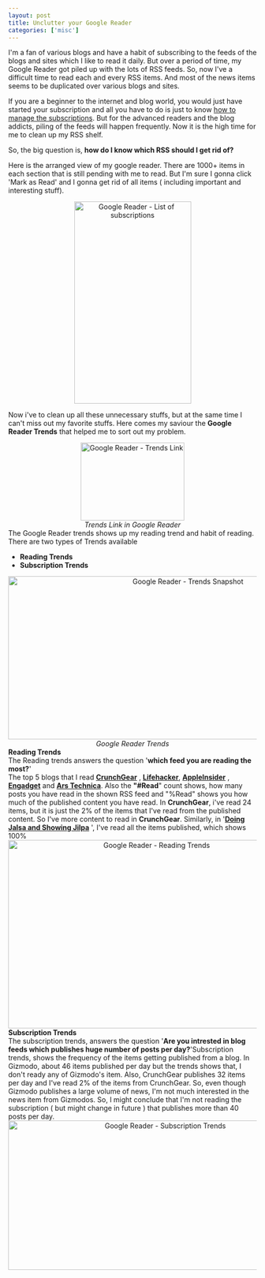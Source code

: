 ```yaml
---
layout: post
title: Unclutter your Google Reader
categories: ['misc']
---
```

I'm a fan of various blogs and have a habit of subscribing to the feeds of the blogs and sites which I like to read it daily. But over a period of time, my Google Reader got piled up with the lots of RSS feeds. So, now I've a difficult time to read each and every RSS items. And most of the news items seems to be duplicated over various blogs and sites.

If you are a beginner to the internet and blog world, you would just have started your subscription and all you have to do is just to know <a title="Know how to manage the Google reader subscriptions" href="{{site.url}}/google/drag-n-drop-to-organize-your-feeds-in-google-reader/">how to manage the subscriptions</a>. But for the advanced readers and the blog addicts, piling of the feeds will happen frequently. Now it is the high time for me to clean up my RSS shelf.

So, the big question is, <strong>how do I know which RSS should I get rid of?</strong>

Here is the arranged view of my google reader. There are 1000+ items in each section that is still pending with me to read. But I'm sure I gonna click 'Mark as Read' and I gonna get rid of all items ( including important and interesting stuff).
<p style="text-align: center;"><img src="../images/2008/08/google-reader-1000.jpg" alt="Google Reader - List of subscriptions" width="237" height="410" /></p>
<p style="text-align: left;"><!--more-->Now i've to clean up all these unnecessary stuffs, but at the same time I can't miss out my favorite stuffs. Here comes my saviour the <strong>Google Reader Trends</strong> that helped me to sort out my problem.</p>
<p style="text-align: left;"></p>

<div style="text-align: center;"><img src="../images/2008/08/google-reader-1000-1.jpg" alt="Google Reader - Trends Link" width="210" height="158" /></div>
<div style="text-align: center;"><em>Trends Link in Google Reader</em></div>
<div style="text-align: left;">The Google Reader trends shows up my reading trend and habit of reading. There are two types of Trends available</div>
<div style="text-align: left;">
<ul>
	<li><strong>Reading Trends</strong></li>
	<li><strong>Subscription Trends</strong></li>
</ul>
</div>
<div style="text-align: left;">
<div style="text-align: center;"><img src="../images/2008/08/google-reader-1000-2.jpg" alt="Google Reader - Trends Snapshot" width="713" height="331" /></div>
<div style="text-align: center;"><em>Google Reader Trends</em></div>
<div style="text-align: left;"><strong>Reading Trends</strong></div>
<div style="text-align: left;">The Reading trends answers the question '<strong>which feed you are reading the most?</strong>'</div>
<div style="text-align: left;">The top 5 blogs that I read <strong><a href="http://www.crunchgear.com/">CrunchGear</a></strong> , <a href="http://lifehacker.com/"><strong>Lifehacker</strong></a>, <strong><a href="http://www.appleinsider.com/">AppleInsider</a></strong> , <strong><a href="http://www.engadget.com/">Engadget</a></strong> and <strong><a href="http://arstechnica.com/index.ars">Ars Technica</a></strong>. Also the <strong>"#Read</strong>" count shows, how many posts you have read in the shown RSS feed and "%Read" shows you how much of the published content you have read. In <strong>CrunchGear</strong>, i've read 24 items, but it is just the 2% of the items that I've read from the published content. So I've more content to read in <strong>CrunchGear</strong>. Similarly, in '<strong><a href="http://krishashok.wordpress.com/">Doing Jalsa and Showing Jilpa</a></strong> ', I've read all the items published, which shows 100%</div>
<div style="text-align: left;">
<div style="text-align: center;"><img src="../images/2008/08/google-reader-1000-5.jpg" alt="Google Reader - Reading Trends" width="586" height="382" /></div>
<div style="text-align: left;"><strong>Subscription Trends</strong></div>
<div style="text-align: left;">The subscription trends, answers the question '<strong>Are you intrested in blog feeds which publishes huge number of posts per day?</strong>'Subscription trends, shows the frequency of the items getting published from a blog. In Gizmodo, about 46 items published per day but the trends shows that, I don't ready any of Gizmodo's item. Also, CrunchGear publishes 32 items per day and I've read 2% of the items from CrunchGear. So, even though Gizmodo publishes a large volume of news, I'm not much interested in the news item from Gizmodos. So, I might conclude that I'm not reading the subscription ( but might change in future ) that publishes more than 40 posts per day.</div>
<div style="text-align: center;"><img src="../images/2008/08/google-reader-1000-7.jpg" alt="Google Reader - Subscription Trends" width="621" height="303" /></div>
</div>
</div>
